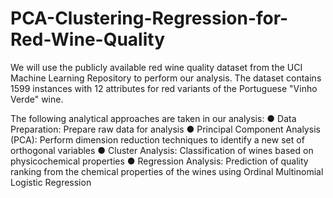 # PCA-Clustering-Regression-for-Red-Wine-Quality

We will use the publicly available red wine quality dataset from the UCI Machine Learning Repository to perform our analysis. The dataset contains 1599 instances with 12 attributes for red variants of the Portuguese "Vinho Verde" wine.  

The following analytical approaches are taken in our analysis:
● Data Preparation: Prepare raw data for analysis
● Principal Component Analysis (PCA): Perform dimension reduction techniques to
identify a new set of orthogonal variables
● Cluster Analysis: Classification of wines based on physicochemical properties
● Regression Analysis: Prediction of quality ranking from the chemical properties of
the wines using Ordinal Multinomial Logistic Regression
